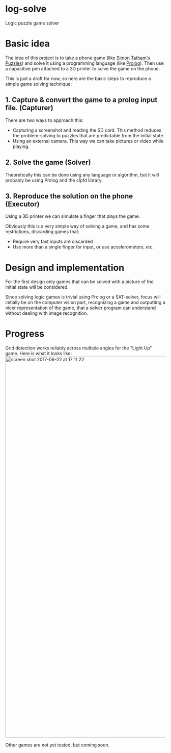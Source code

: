 # log-solve
Logic puzzle game solver

# Basic idea
The idea of this project is to take a phone game (like 
[Simon Tatham's Puzzles](https://play.google.com/store/apps/details?id=name.boyle.chris.sgtpuzzles&hl=en))
and solve it using a programming language (like [Prolog](http://www.swi-prolog.org/)).
Then use a capacitive pen attached to a 3D printer to solve the game on the phone.

This is just a draft for now, so here are the basic steps to reproduce a simple game solving technique:
## 1. Capture & convert the game to a prolog input file. (Capturer)
There are two ways to approach this:
* Capturing a screenshot and reading the SD card. This method reduces the problem-solving to puzzles that are predictable from the initial state.
* Using an external camera. This way we can take pictures or video while playing.

## 2. Solve the game (Solver)
Theoretically this can be done using any language or algorithm, but it will probably be using Prolog and the clpfd library.

## 3. Reproduce the solution on the phone (Executor)
Using a 3D printer we can simulate a finger that plays the game.



Obviously this is a very simple way of solving a game, and has some restrictions, discarding games that:
* Require very fast inputs are discarded
* Use more than a single finger for input, or use accelerometers, etc.



# Design and implementation


For the first design only games that can be solved with a picture of the initial state will be considered.

Since solving logic games is trivial using Prolog or a SAT-solver, focus will initially be on the computer vision part,
recognizing a game and outputting a nicer representation of the game,
that a solver program can understand without dealing with image recognition.


# Progress

Grid detection works reliably across multiple angles for the "Light Up" game. Here is what it looks like:
<img width="1197" alt="screen shot 2017-06-22 at 17 11 22" src="https://user-images.githubusercontent.com/4309591/27441797-dc2a0b62-576e-11e7-90a9-85699499101f.png">

Other games are not yet tested, but coming soon.
